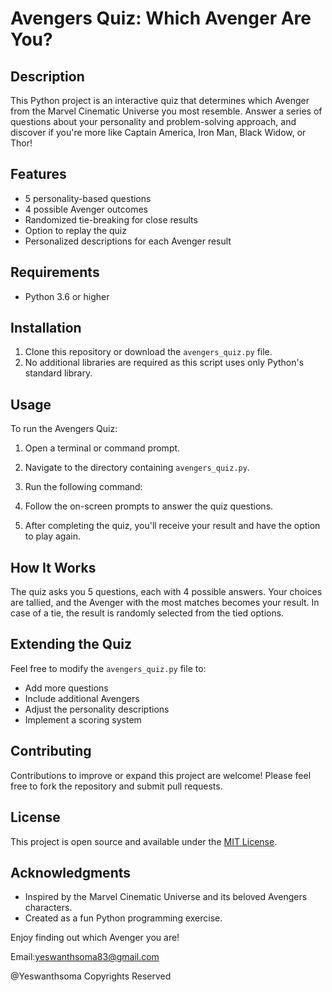 # Avengers Quiz: Which Avenger Are You?

## Description

This Python project is an interactive quiz that determines which Avenger from the Marvel Cinematic Universe you most resemble. Answer a series of questions about your personality and problem-solving approach, and discover if you're more like Captain America, Iron Man, Black Widow, or Thor!

## Features

- 5 personality-based questions
- 4 possible Avenger outcomes
- Randomized tie-breaking for close results
- Option to replay the quiz
- Personalized descriptions for each Avenger result

## Requirements

- Python 3.6 or higher

## Installation

1. Clone this repository or download the `avengers_quiz.py` file.
2. No additional libraries are required as this script uses only Python's standard library.

## Usage

To run the Avengers Quiz:

1. Open a terminal or command prompt.
2. Navigate to the directory containing `avengers_quiz.py`.
3. Run the following command:

4. Follow the on-screen prompts to answer the quiz questions.
5. After completing the quiz, you'll receive your result and have the option to play again.

## How It Works

The quiz asks you 5 questions, each with 4 possible answers. Your choices are tallied, and the Avenger with the most matches becomes your result. In case of a tie, the result is randomly selected from the tied options.

## Extending the Quiz

Feel free to modify the `avengers_quiz.py` file to:

- Add more questions
- Include additional Avengers
- Adjust the personality descriptions
- Implement a scoring system

## Contributing

Contributions to improve or expand this project are welcome! Please feel free to fork the repository and submit pull requests.

## License

This project is open source and available under the [MIT License](https://opensource.org/licenses/MIT).

## Acknowledgments

- Inspired by the Marvel Cinematic Universe and its beloved Avengers characters.
- Created as a fun Python programming exercise.

Enjoy finding out which Avenger you are!

Email:yeswanthsoma83@gmail.com

@Yeswanthsoma Copyrights Reserved
